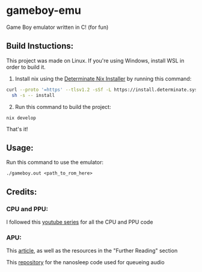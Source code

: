 # gameboy-emu
Game Boy emulator written in C! (for fun)

## Build Instuctions:
This project was made on Linux. If you're using Windows, install WSL in order to build it.

1. Install nix using the [Determinate Nix Installer](https://github.com/DeterminateSystems/nix-installer) by running this command:
```sh
curl --proto '=https' --tlsv1.2 -sSf -L https://install.determinate.systems/nix | \
  sh -s -- install
```
2. Run this command to build the project:
```shell
nix develop
```

That's it!

## Usage:
Run this command to use the emulator:
```shell
./gameboy.out <path_to_rom_here>
```

## Credits:
### CPU and PPU:
I followed this [youtube series](https://www.youtube.com/playlist?list=PLVxiWMqQvhg_yk4qy2cSC3457wZJga_e5) for all the CPU and PPU code

### APU:
This [article](https://nightshade256.github.io/2021/03/27/gb-sound-emulation.html), as well as the resources in the "Further Reading" section

This [repository](https://github.com/mmitch/gbsplay/blob/master/plugout_sdl.c) for the nanosleep code used for queueing audio
